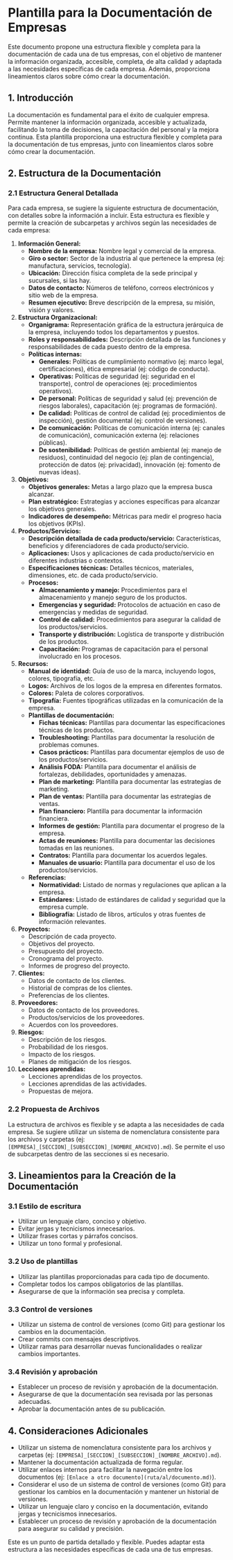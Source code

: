 # Plantilla para la Documentación de Empresas

Este documento propone una estructura flexible y completa para la documentación de cada una de tus empresas, con el objetivo de mantener la información organizada, accesible, completa, de alta calidad y adaptada a las necesidades específicas de cada empresa. Además, proporciona lineamientos claros sobre cómo crear la documentación.

## 1. Introducción

La documentación es fundamental para el éxito de cualquier empresa. Permite mantener la información organizada, accesible y actualizada, facilitando la toma de decisiones, la capacitación del personal y la mejora continua. Esta plantilla proporciona una estructura flexible y completa para la documentación de tus empresas, junto con lineamientos claros sobre cómo crear la documentación.

## 2. Estructura de la Documentación

### 2.1 Estructura General Detallada

Para cada empresa, se sugiere la siguiente estructura de documentación, con detalles sobre la información a incluir. Esta estructura es flexible y permite la creación de subcarpetas y archivos según las necesidades de cada empresa:

1.  **Información General:**
    *   **Nombre de la empresa:** Nombre legal y comercial de la empresa.
    *   **Giro o sector:** Sector de la industria al que pertenece la empresa (ej: manufactura, servicios, tecnología).
    *   **Ubicación:** Dirección física completa de la sede principal y sucursales, si las hay.
    *   **Datos de contacto:** Números de teléfono, correos electrónicos y sitio web de la empresa.
    *   **Resumen ejecutivo:** Breve descripción de la empresa, su misión, visión y valores.
2.  **Estructura Organizacional:**
    *   **Organigrama:** Representación gráfica de la estructura jerárquica de la empresa, incluyendo todos los departamentos y puestos.
    *   **Roles y responsabilidades:** Descripción detallada de las funciones y responsabilidades de cada puesto dentro de la empresa.
    *   **Políticas internas:**
        *   **Generales:** Políticas de cumplimiento normativo (ej: marco legal, certificaciones), ética empresarial (ej: código de conducta).
        *   **Operativas:** Políticas de seguridad (ej: seguridad en el transporte), control de operaciones (ej: procedimientos operativos).
        *   **De personal:** Políticas de seguridad y salud (ej: prevención de riesgos laborales), capacitación (ej: programas de formación).
        *   **De calidad:** Políticas de control de calidad (ej: procedimientos de inspección), gestión documental (ej: control de versiones).
        *   **De comunicación:** Políticas de comunicación interna (ej: canales de comunicación), comunicación externa (ej: relaciones públicas).
        *   **De sostenibilidad:** Políticas de gestión ambiental (ej: manejo de residuos), continuidad del negocio (ej: plan de contingencia), protección de datos (ej: privacidad), innovación (ej: fomento de nuevas ideas).
3.  **Objetivos:**
    *   **Objetivos generales:** Metas a largo plazo que la empresa busca alcanzar.
    *   **Plan estratégico:** Estrategias y acciones específicas para alcanzar los objetivos generales.
    *   **Indicadores de desempeño:** Métricas para medir el progreso hacia los objetivos (KPIs).
4.  **Productos/Servicios:**
    *   **Descripción detallada de cada producto/servicio:** Características, beneficios y diferenciadores de cada producto/servicio.
    *   **Aplicaciones:** Usos y aplicaciones de cada producto/servicio en diferentes industrias o contextos.
    *   **Especificaciones técnicas:** Detalles técnicos, materiales, dimensiones, etc. de cada producto/servicio.
    *   **Procesos:**
        *   **Almacenamiento y manejo:** Procedimientos para el almacenamiento y manejo seguro de los productos.
        *   **Emergencias y seguridad:** Protocolos de actuación en caso de emergencias y medidas de seguridad.
        *   **Control de calidad:** Procedimientos para asegurar la calidad de los productos/servicios.
        *   **Transporte y distribución:** Logística de transporte y distribución de los productos.
        *   **Capacitación:** Programas de capacitación para el personal involucrado en los procesos.
5.  **Recursos:**
    *   **Manual de identidad:** Guía de uso de la marca, incluyendo logos, colores, tipografía, etc.
    *   **Logos:** Archivos de los logos de la empresa en diferentes formatos.
    *   **Colores:** Paleta de colores corporativos.
    *   **Tipografía:** Fuentes tipográficas utilizadas en la comunicación de la empresa.
    *   **Plantillas de documentación:**
        *   **Fichas técnicas:** Plantillas para documentar las especificaciones técnicas de los productos.
        *   **Troubleshooting:** Plantillas para documentar la resolución de problemas comunes.
        *   **Casos prácticos:** Plantillas para documentar ejemplos de uso de los productos/servicios.
        *   **Análisis FODA:** Plantilla para documentar el análisis de fortalezas, debilidades, oportunidades y amenazas.
        *   **Plan de marketing:** Plantilla para documentar las estrategias de marketing.
        *   **Plan de ventas:** Plantilla para documentar las estrategias de ventas.
        *   **Plan financiero:** Plantilla para documentar la información financiera.
        *   **Informes de gestión:** Plantilla para documentar el progreso de la empresa.
        *   **Actas de reuniones:** Plantilla para documentar las decisiones tomadas en las reuniones.
        *   **Contratos:** Plantilla para documentar los acuerdos legales.
        *   **Manuales de usuario:** Plantilla para documentar el uso de los productos/servicios.
    *   **Referencias:**
        *   **Normatividad:** Listado de normas y regulaciones que aplican a la empresa.
        *   **Estándares:** Listado de estándares de calidad y seguridad que la empresa cumple.
        *   **Bibliografía:** Listado de libros, artículos y otras fuentes de información relevantes.
6.  **Proyectos:**
    *   Descripción de cada proyecto.
    *   Objetivos del proyecto.
    *   Presupuesto del proyecto.
    *   Cronograma del proyecto.
    *   Informes de progreso del proyecto.
7.  **Clientes:**
    *   Datos de contacto de los clientes.
    *   Historial de compras de los clientes.
    *   Preferencias de los clientes.
8.  **Proveedores:**
    *   Datos de contacto de los proveedores.
    *   Productos/servicios de los proveedores.
    *   Acuerdos con los proveedores.
9.  **Riesgos:**
    *   Descripción de los riesgos.
    *   Probabilidad de los riesgos.
    *   Impacto de los riesgos.
    *   Planes de mitigación de los riesgos.
10. **Lecciones aprendidas:**
    *   Lecciones aprendidas de los proyectos.
    *   Lecciones aprendidas de las actividades.
    *   Propuestas de mejora.

### 2.2 Propuesta de Archivos

La estructura de archivos es flexible y se adapta a las necesidades de cada empresa. Se sugiere utilizar un sistema de nomenclatura consistente para los archivos y carpetas (ej: `[EMPRESA]_[SECCION]_[SUBSECCION]_[NOMBRE_ARCHIVO].md`). Se permite el uso de subcarpetas dentro de las secciones si es necesario.

## 3. Lineamientos para la Creación de la Documentación

### 3.1 Estilo de escritura

*   Utilizar un lenguaje claro, conciso y objetivo.
*   Evitar jergas y tecnicismos innecesarios.
*   Utilizar frases cortas y párrafos concisos.
*   Utilizar un tono formal y profesional.

### 3.2 Uso de plantillas

*   Utilizar las plantillas proporcionadas para cada tipo de documento.
*   Completar todos los campos obligatorios de las plantillas.
*   Asegurarse de que la información sea precisa y completa.

### 3.3 Control de versiones

*   Utilizar un sistema de control de versiones (como Git) para gestionar los cambios en la documentación.
*   Crear commits con mensajes descriptivos.
*   Utilizar ramas para desarrollar nuevas funcionalidades o realizar cambios importantes.

### 3.4 Revisión y aprobación

*   Establecer un proceso de revisión y aprobación de la documentación.
*   Asegurarse de que la documentación sea revisada por las personas adecuadas.
*   Aprobar la documentación antes de su publicación.

## 4. Consideraciones Adicionales

*   Utilizar un sistema de nomenclatura consistente para los archivos y carpetas (ej: `[EMPRESA]_[SECCION]_[SUBSECCION]_[NOMBRE_ARCHIVO].md`).
*   Mantener la documentación actualizada de forma regular.
*   Utilizar enlaces internos para facilitar la navegación entre los documentos (ej: `[Enlace a otro documento](ruta/al/documento.md)`).
*   Considerar el uso de un sistema de control de versiones (como Git) para gestionar los cambios en la documentación y mantener un historial de versiones.
*   Utilizar un lenguaje claro y conciso en la documentación, evitando jergas y tecnicismos innecesarios.
*   Establecer un proceso de revisión y aprobación de la documentación para asegurar su calidad y precisión.

Este es un punto de partida detallado y flexible. Puedes adaptar esta estructura a las necesidades específicas de cada una de tus empresas.